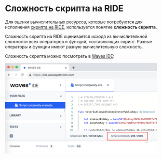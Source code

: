 # Сложность скрипта на RIDE

Для оценки вычислительных ресурсов, которые потребуются для исполнения [скрипта на RIDE](/ride/ride-script.md), используется понятие **сложность скрипта**.

Сложность скрипта на RIDE оценивается исходя из вычислительной сложности всех операторов и функций, составляющих скрипт. Разные операторы и функции имеют разную вычислительную сложность.

Сложность скрипта можно посмотреть в [Waves IDE](https://ide.wavesplatform.com):

<img src="img/ride-script-complexity/script-complexity.png" alt="faucet" width="700"/>
